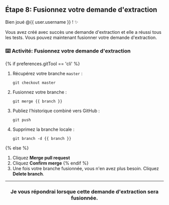 ## Étape 8: Fusionnez votre demande d'extraction

Bien joué @{{ user.username }} ! :sparkles:

Vous avez créé avec succès une demande d'extraction et elle a réussi tous les tests. Vous pouvez maintenant fusionner votre demande d'extraction.

### :keyboard: Activité: Fusionnez votre demande d'extraction

{% if preferences.gitTool == 'cli' %}
1. Récupérez votre branche `master` :
    ```shell
    git checkout master
    ```
2. Fusionnez votre branche :
    ```shell
    git merge {{ branch }}
    ```
3. Publiez l'historique combiné vers GitHub :
    ```shell
    git push
    ```
4. Supprimez la branche locale :
    ```shell
    git branch -d {{ branch }}
    ```
{% else %}
1. Cliquez **Merge pull request**
1. Cliquez **Confirm merge**
{% endif %}
1. Une fois votre branche fusionnée, vous n'en avez plus besoin. Cliquez **Delete branch**.

<hr>
<h3 align="center">Je vous répondrai lorsque cette demande d'extraction sera fusionnée.</h3>
